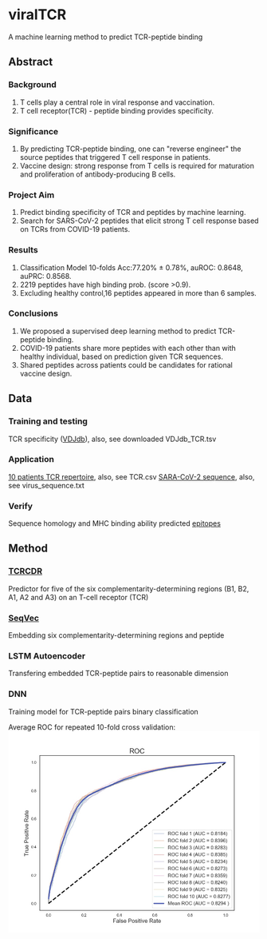 # viralTCR
A machine learning method to predict TCR-peptide binding

## Abstract
### Background
1. T cells play a central role in viral response and vaccination.
2. T cell receptor(TCR) - peptide binding provides specificity.
### Significance
1. By predicting TCR-peptide binding, one can "reverse engineer" the source peptides that triggered T cell response in patients.
2. Vaccine design: strong response from T cells is required for maturation and proliferation of antibody-producing B cells.
### Project Aim
1. Predict binding specificity of TCR and peptides by machine learning.
2. Search for SARS-CoV-2 peptides that elicit strong T cell response based on TCRs from COVID-19 patients. 
### Results
1. Classification Model 10-folds Acc:77.20% ± 0.78%, auROC: 0.8648, auPRC: 0.8568.
2. 2219 peptides have high binding prob. (score >0.9).
3. Excluding healthy control,16 peptides appeared in more than 6 samples.
### Conclusions
1. We proposed a supervised deep learning method to predict TCR-peptide binding.
2. COVID-19 patients share more peptides with each other than with healthy individual, based on prediction given TCR sequences.
3. Shared peptides across patients could be candidates for rational vaccine design.

## Data
### Training and testing
TCR specificity ([VDJdb](https://vdjdb.cdr3.net/search)), also, see downloaded VDJdb_TCR.tsv
### Application
[10 patients TCR repertoire](https://www.medrxiv.org/content/10.1101/2020.03.15.20033472v1.supplementary-material), also, see TCR.csv
[SARA-CoV-2 sequence](https://www.ncbi.nlm.nih.gov/nuccore/MN908947), also, see virus_sequence.txt
### Verify
Sequence homology and MHC binding ability predicted [epitopes](https://www.cell.com/cell-host-microbe/pdf/S1931-3128(20)30166-9.pdf?_returnURL=https%3A%2F%2Flinkinghub.elsevier.com%2Fretrieve%2Fpii%2FS1931312820301669%3Fshowall%3Dtrue)

## Method
### [TCRCDR](http://opig.stats.ox.ac.uk/webapps/stcrpred/CDRPred#download_software)
Predictor for five of the six complementarity-determining regions (B1, B2, A1, A2 and A3) on an T-cell receptor (TCR)
### [SeqVec](https://github.com/Rostlab/SeqVec)
Embedding six complementarity-determining regions and peptide
### LSTM Autoencoder
Transfering embedded TCR-peptide pairs to reasonable dimension
### DNN
Training model for TCR-peptide pairs binary classification

Average ROC for repeated 10-fold cross validation:
![alt text](https://github.com/ShenLab/viralTCR/blob/master/auroc.jpeg)
